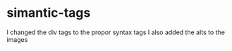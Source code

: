 # simantic-tags
I changed the div tags to the propor syntax tags 
I also added the alts to the images